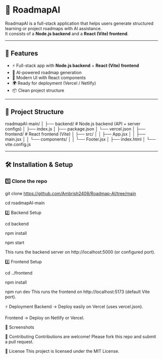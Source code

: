 # 🌟 RoadmapAI

RoadmapAI is a full-stack application that helps users generate structured learning or project roadmaps with AI assistance.  
It consists of a **Node.js backend** and a **React (Vite) frontend**.

---

## 🚀 Features
- ⚡ Full-stack app with **Node.js backend** + **React (Vite) frontend**
- 🤖 AI-powered roadmap generation
- 🎨 Modern UI with React components
- 🌍 Ready for deployment (Vercel / Netlify)
- 📦 Clean project structure

---

## 📂 Project Structure
roadmapAI-main/
│
├── backend/ # Node.js backend (API + server configs)
│ ├── index.js
│ ├── package.json
│ └── vercel.json
│
├── frontend/ # React frontend (Vite)
│ ├── src/
│ │ ├── App.jsx
│ │ ├── main.jsx
│ │ └── components/
│ │ └── Footer.jsx
│ ├── index.html
│ └── vite.config.js



---

## 🛠️ Installation & Setup

### 1️⃣ Clone the repo

git clone https://github.com/Ambrish2408/Roadmap-AI/tree/main

cd roadmapAI-main


2️⃣ Backend Setup

cd backend

npm install

npm start

This runs the backend server on http://localhost:5000 (or configured port).

3️⃣ Frontend Setup

cd ../frontend

npm install

npm run dev
This runs the frontend on http://localhost:5173 (default Vite port).

⚡ Deployment
Backend → Deploy easily on Vercel (uses vercel.json).

Frontend → Deploy on Netlify or Vercel.

📸 Screenshots


🤝 Contributing
Contributions are welcome! Please fork this repo and submit a pull request.

📜 License
This project is licensed under the MIT License.



